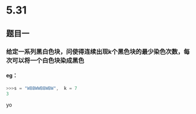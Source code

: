 # 5.31
## 题目一
### 给定一系列黑白色块，问使得连续出现k个黑色块的最少染色次数，每次可以将一个白色块染成黑色
#### eg：
```c++
>>>s = "WBBWWBBWBW",  k = 7
3
```
yo

<!--stackedit_data:
eyJoaXN0b3J5IjpbMTYwOTI3MDY4LDE4ODQwNjcyNjBdfQ==
-->